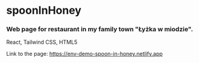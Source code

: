 # spoonInHoney

### Web page for restaurant in my family town "Łyżka w miodzie".

React, Tailwind CSS, HTML5

Link to the page: https://env-demo-spoon-in-honey.netlify.app



